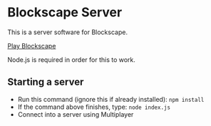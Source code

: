 Blockscape Server
=====================
This is a server software for Blockscape.

[Play Blockscape](https://soriog.itch.io/blockscape)

Node.js is required in order for this to work.


Starting a server
----------
- Run this command (ignore this if already installed): ```npm install```
- If the command above finishes, type: ``node index.js``
- Connect into a server using Multiplayer